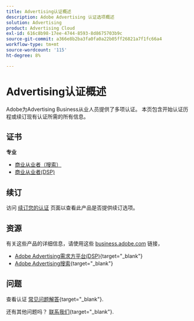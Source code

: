 ```yaml
---
title: Advertising认证概述
description: Adobe Advertising 认证选项概述
solution: Advertising
product: Advertising Cloud
exl-id: 616c8b98-17ee-4744-8593-8d8675703b9c
source-git-commit: a366e8b2ba3fa0fa0a22b05ff26821a7f1fc66a4
workflow-type: tm+mt
source-wordcount: '115'
ht-degree: 8%

---
```


# Advertising认证概述

Adobe为Advertising Business从业人员提供了多项认证。  本页包含开始认证历程或续订现有认证所需的所有信息。

## 证书

**专业**

* [商业从业者（搜索）](/help/certifications/aac/aac-search-p-business.md) <!--AD0-E501-->
* [商业从业者(DSP)](/help/certifications/aac/aac-dsp-p-business.md) <!--AD0-E502-->

## 续订

访问 [续订您的认证](/help/certifications/renew.md) 页面以查看此产品是否提供续订选项。

## 资源

有关这些产品的详细信息，请使用这些 [business.adobe.com](https://business.adobe.com/) 链接，

* [Adobe Advertising需求方平台(DSP)](https://business.adobe.com/products/advertising/demand-side-platform.html){target="_blank"}
* [Adobe Advertising搜索](https://business.adobe.com/products/advertising/search-marketing-management.html){target="_blank"}

## 问题

查看认证 [常见问题解答](https://experienceleague.adobe.com/docs/certification/certification/faq.html){target="_blank"}.

还有其他问题吗？ [联系我们](mailto:certif@adobe.com){target="_blank"}.
